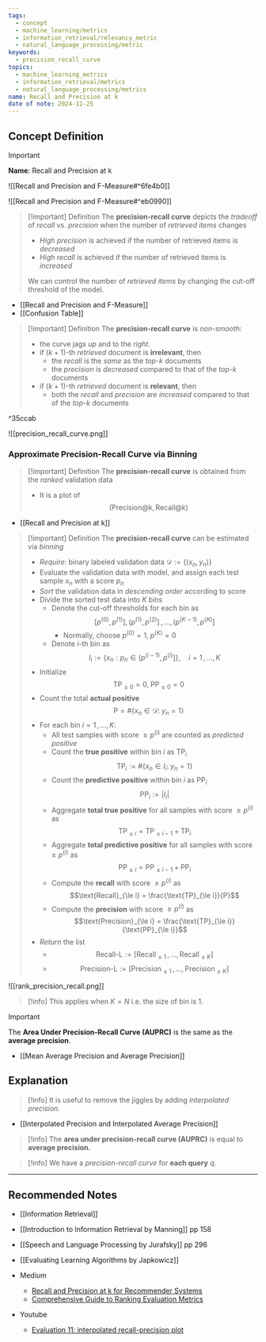 ```yaml
---
tags:
  - concept
  - machine_learning/metrics
  - information_retrieval/relevancy_metric
  - natural_language_processing/metric
keywords:
  - precision_recall_curve
topics:
  - machine_learning_metrics
  - information_retrieval/metrics
  - natural_language_processing/metrics
name: Recall and Precision at k
date of note: 2024-11-25
---
```

## Concept Definition

>[!important]
>**Name**:  Recall and Precision at k

![[Recall and Precision and F-Measure#^6fe4b0]]

![[Recall and Precision and F-Measure#^eb0990]]

>[!important] Definition
>The **precision-recall curve** depicts the *tradeoff* of *recall* vs. *precision* when the number of *retrieved items* changes
>- *High precision* is achieved if the number of retrieved items  is *decreased*
>- *High recall* is achieved if the number of retrieved items  is *increased*
>  
>We can control the number of *retrieved items* by changing the cut-off threshold of the model.

- [[Recall and Precision and F-Measure]]
- [[Confusion Table]]

>[!important] Definition
>The **precision-recall curve** is *non-smooth*:  
>- the curve jags *up* and to the *right*.
>- if $(k+1)$-th *retrieved* document is **irrelevant**, then 
>	- the *recall* is the *same* as the *top*-$k$ documents
>	- the *precision* is *decreased* compared to that of the *top*-$k$ documents
>- if $(k+1)$-th *retrieved* document is **relevant**, then 
>	- both the *recall* and *precision* are *increased* compared to that of the *top*-$k$ documents

^35ccab


![[precision_recall_curve.png]]

### Approximate Precision-Recall Curve via Binning

>[!important] Definition
>The **precision-recall curve** is obtained from the *ranked* validation data
>- It is a plot of $$(\text{Precision@k},\, \text{Recall@k})$$

- [[Recall and Precision at k]]

>[!important] Definition
>The **precision-recall curve** can be estimated via *binning*
>- *Require*: binary labeled validation data $\mathcal{D} := \left\{ (x_{n}, y_{n}) \right\}$
>- Evaluate the validation data with model, and assign each test sample $x_{n}$ with a score $p_{n}$
>- *Sort* the validation data in *descending order* according to score 
>- Divide the sorted test data into $K$ *bins*
>	- Denote the cut-off thresholds for each bin as  $$[p^{(0)}, p^{(1)}],\, (p^{(1)}, p^{(2)}] \,{,}\ldots{,}\,(p^{(K-1)}, p^{(K)}]$$
>		- Normally, choose  $p^{(0)}=1,\; p^{(K)} = 0$
>	- Denote $i$-th bin as $$I_{i} := \left\{ x_{n}: p_{n}\in (p^{(i-1)}, p^{(i)}] \right\}, \quad i=1\,{,}\ldots{,}\,K$$
>- Initialize $$\text{TP}_{\le 0} = 0,\;\text{PP}_{\le 0} = 0$$
>- Count the total **actual positive** $$\text{P} = \#\left\{ x_{n}\in \mathcal{D}:\; y_{n} =1 \right\}$$ 
>- For each bin $i=1\,{,}\ldots{,}\,K$:
>	- All test samples with score $\ge p^{(i)}$ are counted as *predicted positive*
>	- Count the **true positive** within bin $i$ as $\text{TP}_{i}$ $$\text{TP}_{i} := \#\left\{ x_{n}\in I_{i}: \; y_{n} = 1 \right\}$$
>	- Count the **predictive positive** within bin $i$ as $\text{PP}_{i}$ $$\text{PP}_{i} := |I_{i}|$$
>	- Aggregate **total true positive** for all samples with score $\ge p^{(i)}$ as $$\text{TP}_{\le i} = \text{TP}_{\le i-1} + \text{TP}_{i}$$
>	- Aggregate **total predictive positive** for all samples with score $\ge p^{(i)}$ as $$\text{PP}_{\le i} = \text{PP}_{\le i-1} + \text{PP}_{i}$$
>	- Compute the **recall** with score $\ge p^{(i)}$ as $$\text{Recall}_{\le i} = \frac{\text{TP}_{\le i}}{P}$$
>	- Compute the **precision** with score $\ge p^{(i)}$ as $$\text{Precision}_{\le i} = \frac{\text{TP}_{\le i}}{\text{PP}_{\le i}}$$
>- *Return* the list
>	- $$\text{Recall-L} := [\text{Recall}_{\le 1} \,{,}\ldots{,}\,\text{Recall}_{\le K}]$$
>	- $$\text{Precision-L} := [\text{Precision}_{\le 1} \,{,}\ldots{,}\,\text{Precision}_{\le K}]$$

![[rank_precision_recall.png]]


>[!info]
>This applies when $K=N$ i.e. the size of bin is $1$.

>[!important]
>The **Area Under Precision-Recall Curve (AUPRC)** is the same as the **average precision**.

- [[Mean Average Precision and Average Precision]]


## Explanation


>[!info]
>It is useful to remove the jiggles by adding *interpolated precision.*

- [[Interpolated Precision and Interpolated Average Precision]]

>[!info]
>The **area under precision-recall curve (AUPRC)** is equal to **average precision.**

>[!info]
>We have a *precision-recall curve* for **each query** $q$.








-----------
##  Recommended Notes

- [[Information Retrieval]]

- [[Introduction to Information Retrieval by Manning]] pp 158
- [[Speech and Language Processing by Jurafsky]] pp 296
- [[Evaluating Learning Algorithms by Japkowicz]]

- Medium
	- [Recall and Precision at k for Recommender Systems](https://medium.com/@m_n_malaeb/recall-and-precision-at-k-for-recommender-systems-618483226c54)
	- [Comprehensive Guide to Ranking Evaluation Metrics](https://towardsdatascience.com/comprehensive-guide-to-ranking-evaluation-metrics-7d10382c1025)

- Youtube
	- [Evaluation 11: interpolated recall-precision plot](https://www.youtube.com/watch?v=yjCMEjoc_ZI)